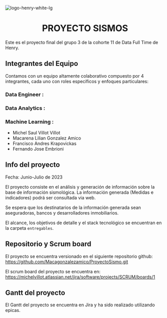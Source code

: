![logo-henry-white-lg](https://github.com/Macagonzalezamico/ProyectoSismo/assets/108033123/db5e2dcc-80a3-4329-bbd0-275024e7dd2a)

<h1 align="center">PROYECTO SISMOS</h1>

Este es el proyecto final del grupo 3 de la cohorte 11 de Data Full Time de Henry.


## Integrantes del Equipo

Contamos con un equipo altamente colaborativo compuesto por 4 integrantes, cada uno con roles específicos y enfoques particulares:

### Data Engineer :
### Data Analytics :
### Machine Learning :

- Michel Saul Villot Villot
- Macarena Lilian Gonzalez Amico
- Francisco Andres Krapovickas
- Fernando Jose Embrioni


## Info del proyecto

Fecha: Junio-Julio de 2023

El proyecto consiste en el análisis y generación de información sobre la base de información sismológica. La información generada (Medidas e indicadores) podrá ser consultada via web.

Se espera que los destinatarios de la información generada sean aseguradoras, bancos y desarrolladores inmobiliarios.

El alcance, los objetivos de detalle y el stack tecnológico se encuentran en la carpeta `entregables`.

## Repositorio y Scrum board

El proyecto se encuentra versionado en el siguiente repositorio github: https://github.com/Macagonzalezamico/ProyectoSismo.git

El scrum board del proyecto se encuentra en: https://michelvillot.atlassian.net/jira/software/projects/SCRUM/boards/1

## Gantt del proyecto

El Gantt del proyecto se encuentra en Jira y ha sido realizado utilizando epicas.
